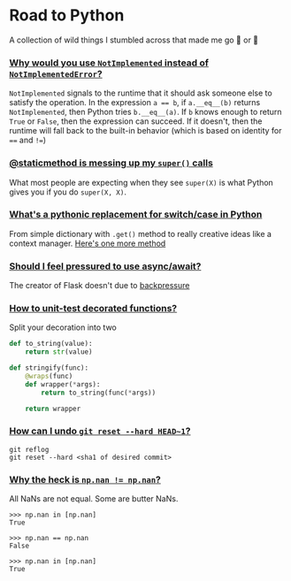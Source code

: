# Road to Python
A collection of wild things I stumbled across that made me go 🤩 or 🤯

### [Why would you use `NotImplemented` instead of `NotImplementedError`?](https://stackoverflow.com/a/879005/1112611)
`NotImplemented` signals to the runtime that it should ask someone else to satisfy the operation. In the expression  `a == b`, if `a.__eq__(b)` returns  `NotImplemented`, then Python tries `b.__eq__(a)`. If `b` knows enough to return `True` or `False`, then the expression can succeed. If it doesn't, then the runtime will fall back to the built-in behavior (which is based on identity for `==` and `!=`)

### [@staticmethod is messing up my `super()` calls](https://stackoverflow.com/questions/26788214/super-and-staticmethod-interaction)
What most people are expecting when they see `super(X)` is what Python gives you if you do `super(X, X)`.

### [What's a pythonic replacement for switch/case in Python](https://stackoverflow.com/questions/60208/replacements-for-switch-statement-in-python)
From simple dictionary with `.get()` method to really creative ideas like a context manager. [Here's one more method](http://code.activestate.com/recipes/410692/)


### [Should I feel pressured to use async/await?](https://lucumr.pocoo.org/2020/1/1/async-pressure/)
The creator of Flask doesn't due to [backpressure](https://medium.com/@jayphelps/backpressure-explained-the-flow-of-data-through-software-2350b3e77ce7)

### [How to unit-test decorated functions?](https://stackoverflow.com/questions/30327518/how-to-unit-test-decorated-functions)
Split your decoration into two
```python
def to_string(value):
    return str(value)

def stringify(func):
    @wraps(func)
    def wrapper(*args):
        return to_string(func(*args))

    return wrapper
```

### [How can I undo `git reset --hard HEAD~1`?](https://stackoverflow.com/questions/5473/how-can-i-undo-git-reset-hard-head1)
```
git reflog
git reset --hard <sha1 of desired commit>
```

### [Why the heck is `np.nan != np.nan`?](https://towardsdatascience.com/navigating-the-hell-of-nans-in-python-71b12558895b)
All NaNs are not equal. Some are butter NaNs.
```
>>> np.nan in [np.nan]
True

>>> np.nan == np.nan
False

>>> np.nan in [np.nan]
True

```
